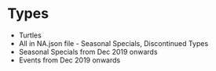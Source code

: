 # Types

- Turtles
- All in NA.json file - Seasonal Specials, Discontinued Types
- Seasonal Specials from Dec 2019 onwards
- Events from Dec 2019 onwards